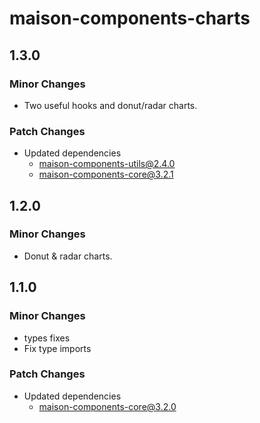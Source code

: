 # maison-components-charts

## 1.3.0

### Minor Changes

- Two useful hooks and donut/radar charts.

### Patch Changes

- Updated dependencies
  - maison-components-utils@2.4.0
  - maison-components-core@3.2.1

## 1.2.0

### Minor Changes

- Donut & radar charts.

## 1.1.0

### Minor Changes

- types fixes
- Fix type imports

### Patch Changes

- Updated dependencies
  - maison-components-core@3.2.0
